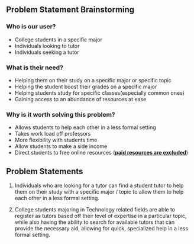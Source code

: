 ## Problem Statement Brainstorming

### Who is our user?
- College students in a specific major
- Individuals looking to tutor
- Individuals seeking a tutor

### What is their need?
- Helping them on their study on a specific major or specific topic
- Helping the student boost their grades on a specific major
- Helping students study for specific classes(especially common ones)
- Gaining access to an abundance of resources at ease 

### Why is it worth solving this problem?
- Allows students to help each other in a less formal setting
- Takes work load off professors
- More flexibility with students time
- Allow students to make a side income
- Direct students to free online resources (<u>__paid resources are excluded__</u>)

## Problem Statements
1. Individuals who are looking for a tutor can find a student tutor to help them on their study with a specific major / topic to allow them to help each other in a less formal setting.

2. College students majoring in Technology related fields are able to register as tutors based off their level of expertise in a particular topic, while also having the ability to search for available tutors that can provide the necessary aid, allowing for quick, specialized help in a less formal setting.
